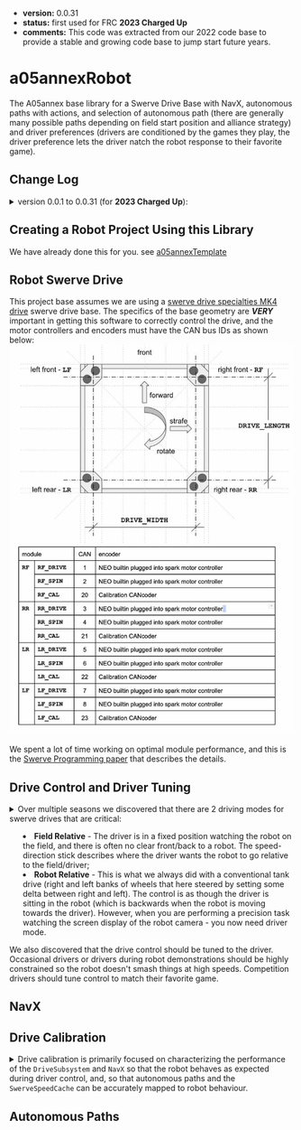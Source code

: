 * **version:** 0.0.31
* **status:** first used for FRC **2023 Charged Up**
* **comments:** This code was extracted from our 2022 code base to provide a stable and growing code
  base to jump start future years.

# a05annexRobot

The A05annex base library for a Swerve Drive Base with NavX, autonomous paths with actions, and selection of
autonomous path (there are generally many possible paths depending on field start position and alliance strategy)
and driver preferences (drivers are conditioned by the games they play, the driver preference lets the driver natch
the robot response to their favorite game).

## Change Log

<details>
  <summary>version 0.0.1 to 0.0.31 (for <b>2023 Charged Up</b>):</summary>

  * 0.0.1 - Initial internal release;
  * 0.0.2 - Optional mirroring of autonomous for <b>2023 Charged Up</b>;
  * 0.0.4 - AbsoluteTranslateCommand - move by position;
  * 0.0.8 - Added getClosestDownField(), getClosestUpField(), getClosestDownOrUpField() to
            NavX.HeadingInfo;
  * 0.0.9 - Added max speed and heading correction at end of translate;
  * 0.0.10 - AbsoluteSmartTranslateCommand - first smart motion implementation;
  * 0.0.11 - Tuned smart motion coefficients;
  * 0.0.12 - Made heading correction after translate optional;
  * 0.0.13 - Added a NavX calibration factor to minimize rotational drift;
  * 0.0.15 - Current limited swerve drive and spin motors.
  * 0.0.16 - Changed ordering of swerves in translate commands to try to reduce rotational drift.
  * 0.0.17 - ISwerveDrive can be set for the A05DriveCommand allowing extension of the DriveSubsystem
             that add game-specific functionality.
  * 0.0.18 - Added a recalibrate method for the swerve so it could be recalibrated prior to any enable, this was
             a band-aid to not burning configuration into the Spark and having occasional configuration
             issues.
  * 0.0.19 - Fixed a burning configuration state into the Sparks problem introduced in 0.0.18.
  * 0.0.20 - Added a methods to IServeDrive to get the actual underlying subsystem.
  * 0.0.21 - Code to burn default configuration into the Sparks.
  * 0.0.23 - Post-competition cleanup. Moving common Spark-NEO and Spark-NOE550 combination into
             a tested wrapper that formalizes our 95% use case into a sample and repeatable pattern.
  * 0.0.29 - Added SpeedCachedSwerve
  * 0.0.30 - Added A05AprilTagPositionCommand
  * 0.0.31 - Cleanup and testing of SwerveSpeedCache phase adjustment.
</details>

## Creating a Robot Project Using this Library

We have already done this for you. see [a05annexTemplate](https://github.com/A05annex/a05annexTemplate)


## Robot Swerve Drive

This project base assumes we are using a
[swerve drive specialties MK4 drive](https://www.swervedrivespecialties.com/products/mk4-swerve-module?variant=39376675143793)
swerve drive base. The specifics of the base geometry are ***VERY*** important in getting this software to correctly
control the drive, and the motor controllers and encoders must have the CAN bus IDs as shown below:
![alt text](./resources/SwerveConfiguration.jpg "Swerve Configuration")

We spent a lot of time working on optimal module performance, and this is
the [Swerve Programming paper](./resources/SwerveProgramming.pdf) that describes the details.

## Drive Control and Driver Tuning

<details>
<summary>Over multiple seasons we discovered that there are 2 driving modes for swerve drives that are critical:
<ul>
    <li><b>Field Relative</b> - The driver is in a fixed position watching the robot on the field, and there is often
     no clear front/back to a robot. The speed-direction stick describes where the driver wants the robot to go 
     relative to the field/driver;</li>
    <li><b>Robot Relative</b> - This is what we always did with a conventional tank drive (right and left banks of
     wheels that here steered by setting some delta between right and left). The control is as though the driver is
     sitting in the robot (which is backwards when the robot is moving towards the driver). However, when you are
     performing a precision task watching the screen display of the robot camera - you now need driver mode.</li>
</ul>
We also discovered that the drive control should be tuned to the driver. Occasional drivers or drivers during robot
demonstrations should be highly constrained so the robot doesn't smash things at high speeds. Competition drivers
should tune control to match their favorite game.
</summary>

### Field Relative

What is happening in field-relative mode is we simply difference the stick direction with the
robot heading to transform the field relative direction to a robot relative direction.

### Robot Relative

What is happening in robot-relative mode is that stick direction is the robot-relative direction. Note that if
the camera is not facing directly forward, it is easy to change the robot-relative to camera relative by simply
differencing the stick direction with the
camera heading (relative to the robot) to transform the camera relative direction to a robot relative direction.

### Driver Tuning

The most important aspect of driver tuning is the realization that there are potentially many different drivers of
the robot with very different driving skill sets and that it is desirable to be able to specify a specific driver
or generalized driver skill set, and reset the robot control to reflect that. How do we do that? We save a variety
of driver profiles and support loading the appropriate driver profile when the robot is powered-up.

</details>

## NavX

## Drive Calibration

<details>
<summary>Drive calibration is primarily focused on characterizing the performance of the <code>DriveSubsystem</code>
and <code>NavX</code> so that the robot behaves as expected during driver control, and, so that autonomous paths and
the <code>SwerveSpeedCache</code> can be accurately mapped to robot behaviour.
</summary>

</details>

## Autonomous Paths
